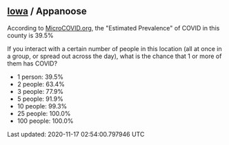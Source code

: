 
## [Iowa](/united-states/iowa) / Appanoose

According to [MicroCOVID.org](http://microcovid.org),
the "Estimated Prevalence" of COVID in this county is 39.5%

If you interact with a certain number of people in this location
(all at once in a group, or spread out across the day), what is the chance that
1 or more of them has COVID?

- 1 person: 39.5%
- 2 people: 63.4%
- 3 people: 77.9%
- 5 people: 91.9%
- 10 people: 99.3%
- 25 people: 100.0%
- 100 people: 100.0%

Last updated: 2020-11-17 02:54:00.797946 UTC
